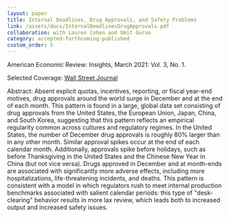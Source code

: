 ```yaml
---
layout: paper
title: Internal Deadlines, Drug Approvals, and Safety Problems
link: /assets/docs/InternalDeadlinesDrugApprovals.pdf
collaboration: with Lauren Cohen and Umit Gurun
category: accepted-forthcoming-published
custom_order: 5
---
```

<div>
  <div class="text-teal-600 text-base mb-2">
<p><span class="italic">American Economic Review: Insights</span>, March 2021: Vol. 3, No. 1.</p>
    <p>Selected Coverage: <a class="italic" href="https://www.wsj.com/articles/fdas-deadline-problem-11578047402">Wall Street Journal</a></p>
  </div>
  <p><span class="font-medium">Abstract: </span>Absent explicit quotas, incentives, reporting, or fiscal year-end motives, drug approvals around the world surge in December and at the end of each month. This pattern is found in a large, global data set consisting of drug approvals from the United States, the European Union, Japan, China, and South Korea, suggesting that this pattern reflects an empirical regularity common across cultures and regulatory regimes.  In the United States, the number of December drug approvals is roughly 80% larger than in any other month.  Similar approval spikes occur at the end of each calendar month.  Additionally, approvals spike before holidays, such as before Thanksgiving in the United States and the Chinese New Year in China (but not vice versa).  Drugs approved in December and at month-ends are associated with significantly more adverse effects, including more hospitalizations, life-threatening incidents, and deaths.  This pattern is consistent with a model in which regulators rush to meet internal production benchmarks associated with salient calendar periods: this type of "desk-clearing" behavior results in more lax review, which leads both to increased output and increased safety issues.</p>
</div>
